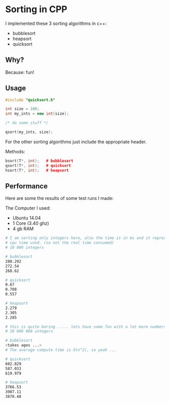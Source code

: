 Sorting in CPP
==============

I implemented these 3 sorting algorithms in c++:

  - bubblesort
  - heapsort
  - quicksort

Why?
----
Because: fun!

Usage
-----
```c++
#include "quicksort.h"

int size = 100;
int my_ints = new int[size];

/* do some stuff */

qsort(my_ints, size);
```

For the other sorting algorithms just include the appropriate header.

Methods:
```c++
bsort(T*, int);   # bubblesort
qsort(T*, int);   # quicksort
hsort(T*, int);   # heapsort
```

Performance
-----------
Here are some the results of some test runs I made:

The Computer I used:
  - Ubuntu 14.04
  - 1 Core (3.40 ghz)
  - 4 gb RAM

```sh
# I am sorting only integers here, also the time is in ms and it represents the
# cpu time used. (so not the real time consumed)
# 10 000 integers

# bubblesort
280.292
272.54
268.62

# quicksort
0.67
0.708
0.557

# heapsort
2.279
2.305
2.285

# this is quite boring ..... lets have some fun with a lot more numbers:
# 10 000 000 integers

# bubblesort
<takes ages ...>
# The average compute time is O(n^2), so yeah ...

# quicksort
602.829
587.033
619.979

# heapsort
3766.53
3987.11
3870.48
```
